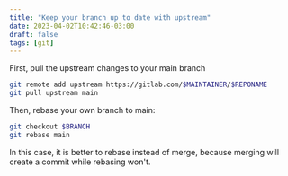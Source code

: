 ```yaml
---
title: "Keep your branch up to date with upstream"
date: 2023-04-02T10:42:46-03:00
draft: false
tags: [git]
---
```


First, pull the upstream changes to your main branch

```bash
git remote add upstream https://gitlab.com/$MAINTAINER/$REPONAME
git pull upstream main
```

Then, rebase your own branch to main:

```bash
git checkout $BRANCH
git rebase main
```

In this case, it is better to rebase instead of merge, because merging will
create a commit while rebasing won't.
